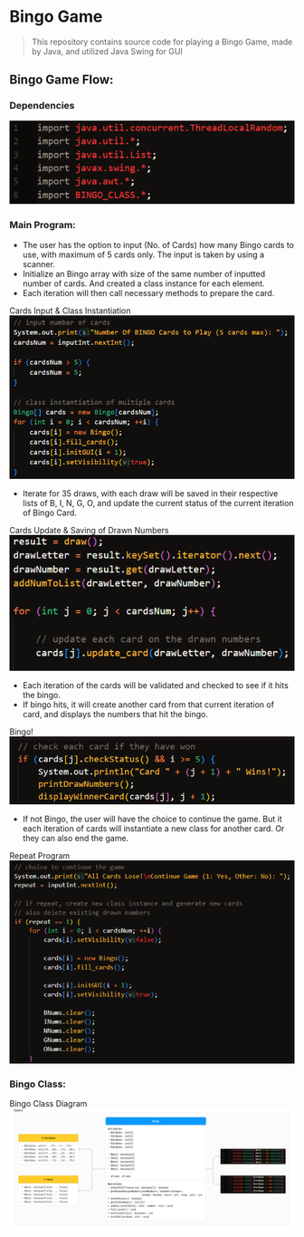 # Bingo Game
> This repository contains source code for playing a Bingo Game, made by Java, and utilized Java Swing for GUI

## Bingo Game Flow:
### Dependencies
![Dependencies](images/Dependencies.png "Code Snippet 1")

### Main Program:
* The user has the option to input (No. of Cards) how many Bingo cards to use, with maximum of 5 cards only. The input is taken by using a scanner.
* Initialize an Bingo array with size of the same number of inputted number of cards. And created a class instance for each element.
* Each iteration will then call necessary methods to prepare the card.

Cards Input & Class Instantiation
![Snippet1](images/Snippet_1.png "Code Snippet 1")

* Iterate for 35 draws, with each draw will be saved in their respective lists of B, I, N, G, O, and update the current status of the current iteration of Bingo Card.

Cards Update & Saving of Drawn Numbers
![Snippet2](Images/Snippet_2.png "Code Snippet 2")

* Each iteration of the cards will be validated and checked to see if it hits the bingo.
* If bingo hits, it will create another card from that current iteration of card, and displays the numbers that hit the bingo.

Bingo!
![Bingo!](Images/Snippet_3.png "Bingo!")

* If not Bingo, the user will have the choice to continue the game. But it each iteration of cards will instantiate a new class for another card. Or they can also end the game.

Repeat Program
![Repeat](Images/Snippet_4.png "Repeat")

### Bingo Class:

Bingo Class Diagram
![UML Diagram](Images/UMLDiagram.png "Bingo Class Diagram")